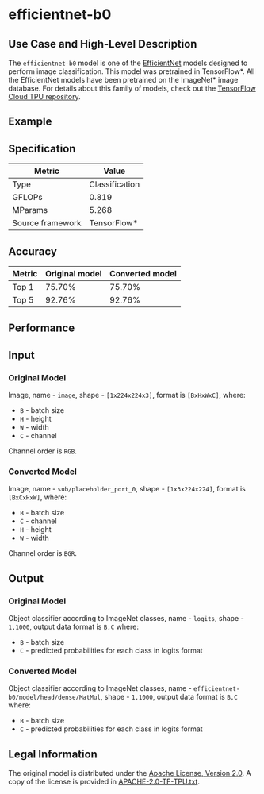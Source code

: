 # efficientnet-b0

## Use Case and High-Level Description

The `efficientnet-b0` model is one of the [EfficientNet](https://arxiv.org/abs/1905.11946) models
designed to perform image classification.
This model was pretrained in TensorFlow\*.
All the EfficientNet models have been pretrained on the ImageNet\* image database.
For details about this family of models, check out the [TensorFlow Cloud TPU repository](https://github.com/tensorflow/tpu/tree/master/models/official/efficientnet).

## Example

## Specification

| Metric            | Value         |
|-------------------|---------------|
| Type              | Classification|
| GFLOPs            | 0.819         |
| MParams           | 5.268         |
| Source framework  | TensorFlow\*  |

## Accuracy

| Metric | Original model | Converted model |
| ------ | -------------- | --------------- |
| Top 1  | 75.70%          | 75.70%           |
| Top 5  | 92.76%          | 92.76%           |

## Performance

## Input

### Original Model

Image, name - `image`,  shape - `[1x224x224x3]`, format is `[BxHxWxC]`, where:

- `B` - batch size
- `H` - height
- `W` - width
- `C` - channel

Channel order is `RGB`.

### Converted Model

Image, name - `sub/placeholder_port_0`,  shape - `[1x3x224x224]`, format is `[BxCxHxW]`, where:

- `B` - batch size
- `C` - channel
- `H` - height
- `W` - width

Channel order is `BGR`.

## Output

### Original Model

Object classifier according to ImageNet classes, name - `logits`,  shape - `1,1000`, output data format is `B,C` where:

- `B` - batch size
- `C` - predicted probabilities for each class in logits format

### Converted Model

Object classifier according to ImageNet classes, name - `efficientnet-b0/model/head/dense/MatMul`,  shape - `1,1000`, output data format is `B,C` where:

- `B` - batch size
- `C` - predicted probabilities for each class in logits format

## Legal Information

The original model is distributed under the
[Apache License, Version 2.0](https://raw.githubusercontent.com/tensorflow/tpu/master/LICENSE).
A copy of the license is provided in [APACHE-2.0-TF-TPU.txt](../licenses/APACHE-2.0-TF-TPU.txt).
